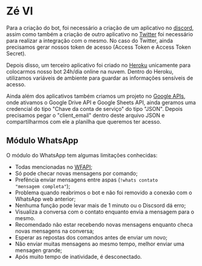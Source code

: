 # Zé VI


Para a criação do bot, foi necessário a criação de um aplicativo no [discord](https://discordapp.com/developers/applications/), assim como também a criação de outro aplicativo no [Twitter](https://apps.twitter.com) foi necessário para realizar a integração com o mesmo. No caso do Twitter, ainda precisamos gerar nossos token de acesso (Access Token e Access Token Secret).

Depois disso, um terceiro aplicativo foi criado no [Heroku](https://dashboard.heroku.com/apps/) unicamente para colocarmos nosso bot 24h/dia online na nuvem. Dentro do Heroku, utilizamos variáveis de ambiente para guardar as informações sensíveis de acesso. 

Ainda além dos aplicativos também criamos um projeto no [Google APIs](https://console.developers.google.com/apis/dashboard?), onde ativamos o Google Drive API e Google Sheets API, ainda geramos uma credencial do tipo "Chave da conta de serviço" do tipo "JSON". Depois precisamos pegar o "client_email" dentro deste arquivo JSON e compartilharmos com ele a planilha que queremos ter acesso.

## Módulo WhatsApp

O módulo do WhatsApp tem algumas limitações conhecidas:
- Todas mencionadas no [WFAPI](https://github.com/SapoGitHub/Repositorio-Geral/tree/master/WFAPI);
- Só pode checar novas mensagens por comando;
- Prefência enviar mensagens entre aspas (<code>!whats contato "mensagem completa"</code>);
- Problema quando reabrimos o bot e não foi removido a conexão com o WhatsApp web anterior;
- Nenhuma função pode levar mais de 1 minuto ou o Discsord dá erro;
- Visualiza a conversa com o contato enquanto envia a mensagem para o mesmo.
- Recomendado não estar recebendo novas mensagens enquanto checa novas mensagens na conversa;
- Esperar as repostas dos comandos antes de enviar um novo;
- Não enviar muitas mensagens ao mesmo tempo, melhor enviar uma mensagen grande;
- Após muito tempo de inatividade, é desconectado.
